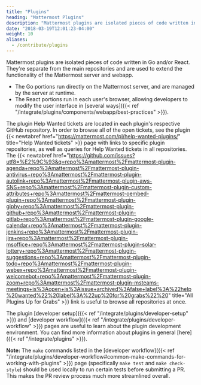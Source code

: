 ```yaml
---
title: "Plugins"
heading: "Mattermost Plugins"
description: "Mattermost plugins are isolated pieces of code written in Go and/or React. They’re separate from the main repositories."
date: "2018-03-19T12:01:23-04:00"
weight: 10
aliases:
  - /contribute/plugins
---
```


Mattermost plugins are isolated pieces of code written in Go and/or React. They're separate from the main repositories and are used to extend the functionality of the Mattermost server and webapp. 

- The Go portions run directly on the Mattermost server, and are managed by the server at runtime. 
- The React portions run in each user's browser, allowing developers to modify the user interface in [several ways]({{< ref "/integrate/plugins/components/webapp/best-practices" >}}).

The plugin Help Wanted tickets are located in each plugin's respective GitHub repository. In order to browse all of the open tickets, see the plugin {{< newtabref href="https://mattermost.com/pl/help-wanted-plugins/" title="Help Wanted tickets" >}} page with links to specific plugin repositories, as well as queries for Help Wanted tickets in all repositories. The {{< newtabref href="https://github.com/issues?utf8=%E2%9C%93&q=repo%3Amattermost%2Fmattermost-plugin-agenda+repo%3Amattermost%2Fmattermost-plugin-antivirus+repo%3Amattermost%2Fmattermost-plugin-autolink+repo%3Amattermost%2Fmattermost-plugin-aws-SNS+repo%3Amattermost%2Fmattermost-plugin-custom-attributes+repo%3Amattermost%2Fmattermost-oembed-plugin+repo%3Amattermost%2Fmattermost-plugin-giphy+repo%3Amattermost%2Fmattermost-plugin-github+repo%3Amattermost%2Fmattermost-plugin-gitlab+repo%3Amattermost%2Fmattermost-plugin-google-calendar+repo%3Amattermost%2Fmattermost-plugin-jenkins+repo%3Amattermost%2Fmattermost-plugin-jira+repo%3Amattermost%2Fmattermost-plugin-msoffice+repo%3Amattermost%2Fmattermost-plugin-solar-lottery+repo%3Amattermost%2Fmattermost-plugin-suggestions+repo%3Amattermost%2Fmattermost-plugin-todo+repo%3Amattermost%2Fmattermost-plugin-webex+repo%3Amattermost%2Fmattermost-plugin-welcomebot+repo%3Amattermost%2Fmattermost-plugin-zoom+repo%3Amattermost%2Fmattermost-plugin-msteams-meetings+is%3Aopen+is%3Aissue+archived%3Afalse+label%3A%22help%20wanted%22%20label%3A%22up%20for%20grabs%22%20" title="All Plugins Up for Grabs" >}} link is useful to browse all repositories at once.

The plugin [developer setup]({{< ref "/integrate/plugins/developer-setup" >}}) and [developer workflow]({{< ref "/integrate/plugins/developer-workflow" >}}) pages are useful to learn about the plugin development environment. You can find more information about plugins in general [here]({{< ref "/integrate/plugins" >}}).

**Note:** The `make` commands listed in the [developer workflow]({{< ref "/integrate/plugins/developer-workflow#common-make-commands-for-working-with-plugins" >}}) page (specifically `make test` and `make check-style`) should be used locally to run certain tests before submitting a PR. This makes the PR review process much more streamlined overall.
